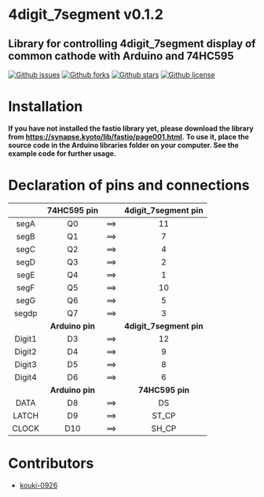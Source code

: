 # 4digit_7segment   v0.1.2

## Library for controlling 4digit_7segment display of common cathode with Arduino and 74HC595

[![Github issues](https://img.shields.io/github/issues/kouki-0926/4digit_7segment)](https://github.com/kouki-0926/4digit_7segment/issues)
[![Github forks](https://img.shields.io/github/forks/kouki-0926/4digit_7segment)](https://github.com/kouki-0926/4digit_7segment/network/members)
[![Github stars](https://img.shields.io/github/stars/kouki-0926/4digit_7segment)](https://github.com/kouki-0926/4digit_7segment/stargazers)
[![Github license](https://img.shields.io/github/license/kouki-0926/4digit_7segment)](https://github.com/kouki-0926/4digit_7segment/)

# Installation

__If you have not installed the fastio library yet, please download the library from https://synapse.kyoto/lib/fastio/page001.html.__
__To use it, place the source code in the Arduino libraries folder on your computer. See the example code for further usage.__

# Declaration of pins and connections

| | __74HC595 pin__ | | __4digit_7segment pin__ |
|:---:|:---:|:---:|:---:|
| segA  | Q0 |==>| 11 |
| segB  | Q1 |==>|  7 |
| segC  | Q2 |==>|  4 |
| segD  | Q3 |==>|  2 |
| segE  | Q4 |==>|  1 |
| segF  | Q5 |==>| 10 |
| segG  | Q6 |==>|  5 |
| segdp | Q7 |==>|  3 |
| | __Arduino pin__ | | __4digit_7segment pin__ |
| Digit1 | D3 |==>| 12 |
| Digit2 | D4 |==>| 9  |
| Digit3 | D5 |==>| 8  |
| Digit4 | D6 |==>| 6  |
| | __Arduino pin__ |  | __74HC595 pin__ |
| DATA   | D8  |==>|   DS  |
| LATCH  | D9  |==>| ST_CP |
| CLOCK  | D10 |==>| SH_CP |

# Contributors
- [kouki-0926](https://github.com/kouki-0926)
